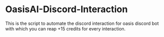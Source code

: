 # OasisAI-Discord-Interaction
This is the script to automate the discord interaction for oasis discord bot with which you can reap +15 credits for every interaction. 
